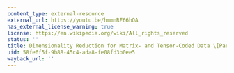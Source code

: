 ```yaml
---
content_type: external-resource
external_url: https://youtu.be/hmmnRF66hOA
has_external_license_warning: true
license: https://en.wikipedia.org/wiki/All_rights_reserved
status: ''
title: Dimensionality Reduction for Matrix- and Tensor-Coded Data \[Part 1\]
uid: 58fe6f5f-9b88-45c4-ada8-fe08fd3b0ee5
wayback_url: ''
---
```

